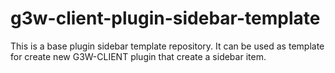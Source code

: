 # g3w-client-plugin-sidebar-template

This is a base plugin sidebar template repository. It can be used as template for create new G3W-CLIENT plugin that create a sidebar item.
